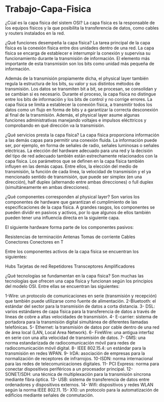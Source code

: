 # Trabajo-Capa-Fisica
¿Cúal es la capa física del sistem OSI?
La capa física es la responsable de los equipos físicos y la que posibilita la transferencia de datos, como cables y routers instalados en la red.

¿Qué funciones desempeña la capa física?
La tarea principal de la capa física es la conexión física entre dos unidades dentro de una red. La capa física se encarga de establecer e interrumpir la conexión y supervisa su funcionamiento durante la transmisión de información. El elemento más importante de esta transmisión son los bits como unidad más pequeña de información.

Además de la transmisión propiamente dicha, el physical layer también regula la estructura de los bits, su valor y sus distintos métodos de transmisión. Los datos se transmiten bit a bit, se procesan, se consolidan y se cambian si es necesario. Durante el proceso, la capa física no distingue entre los bits de información y los bits de control y no corrige errores.
La capa física se limita a establecer la conexión física, a transmitir todos los datos como un flujo en forma de bits y a garantizar la correcta desconexión al final de la transmisión. Además, el physical layer asume algunas funciones administrativas manejando voltajes e impulsos elécttricos y comprobando en qué dirección va la transmisión. 

¿Qué servicios presta la capa física?
La capa física proporciona información a las demás capas para permitir una conexión fluida. La información puede ser, por ejemplo, en forma de señales de radio, señales luminosas o señales eléctricas. La elección del hardware adecuado para una red y la decisión del tipo de red adecuado también están estrechamente relacionados con la capa física.
Los parámetros que se definen en la capa física también influyen en las demás capas. Entre ellos, la elección del medio de transmisión, la función de cada línea, la velocidad de transmisión y el ya mencionado sentido de transmisión, que puede ser simplex (en una dirección), half duplex (alternando entre ambas direcciones) o full duplex (simultáneamente en ambas direcciones).

¿Qué componentes corresponden al physical layer?
Son varios los componentes de hardware que garantizan el cumplimiento de las especificaciones de la capa física. A grandes rasgos, los componentes se pueden dividir en pasivos y activos, por lo que algunos de ellos también pueden tener una influencia directa en la siguiente capa. 

El siguiente hardware forma parte de los componentes pasivos:

Resistencias de terminación
Antenas
Tomas de corriente
Cables
Conectores
Conectores en T

Entre los componentes activos de la capa física se encuentran los siguientes:

Hubs
Tarjetas de red
Repetidores
Transceptores
Amplificadores

¿Qué tecnologías se fundamentan en la capa física?
Son muchas las tecnologías que ofrecen una capa física y funcionan según los principios del modelo OSI. Entre ellas se encuentran las siguientes:

1-Wire: un protocolo de comunicaciones en serie (transmisión y recepción) que también puede utilizarse como fuente de alimentación.
2-Bluetooth: el estándar del sector para la transmisión de datos a corta distancia.
3- DSL: varios estándares de capa física para la transferencia de datos a través de líneas de cobre a altas velocidades de transmisión.
4- E-carrier: sistema de portadora para la transmisión digital simultánea de diferentes llamadas telefónicas.
5- Ethernet: la transmisión de datos por cable dentro de una red de área local (LAN, Local Area Network).
6- FireWire: una antigua interfaz en serie con una alta velocidad de transmisión de datos.
7- GMS: una norma estandarizada de radiocomunicación móvil para redes de radiocomunicación móvil digital.
8- IEEE 802.15.4: un estándar para la transmisión en redes WPAN.
9- IrDA: asociación de empresas para la normalización de receptores de infrarrojos.
10-ISDN: norma internacional para las redes de telecomunicaciones digitales.
11- PCI Express: norma para conectar dispositivos periféricos a un procesador principal.
12- SONET/SDH: una técnica de multiplexación para la transmisión síncrona mediante fibra óptica.
13- USB: sistema de transferencia de datos entre ordenadores y dispositivos externos.
14- Wifi: dispositivos y redes WLAN según la norma IEEE 802.11.
15- X10: un protocolo para la automatización de edificios mediante señales de conmutación.
